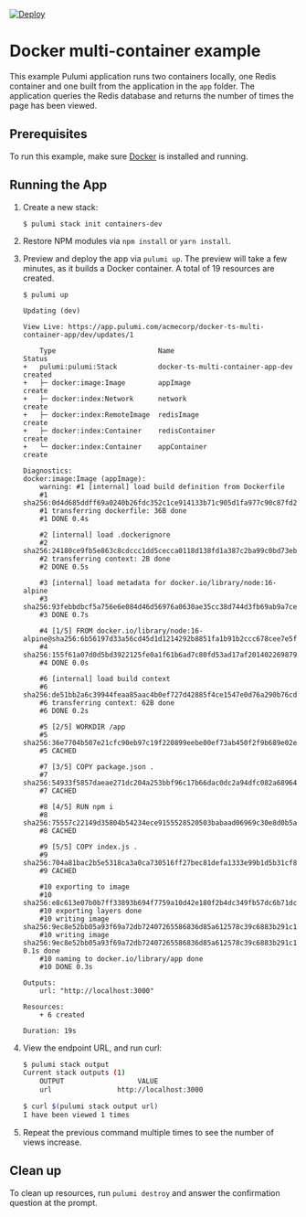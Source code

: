 [![Deploy](https://get.pulumi.com/new/button.svg)](https://app.pulumi.com/new)

# Docker multi-container example

This example Pulumi application runs two containers locally, one Redis container and one built from the application in the `app` folder. The application queries the Redis database and returns the number of times the page has been viewed.

## Prerequisites

To run this example, make sure [Docker](https://docs.docker.com/engine/installation/) is installed and running.

## Running the App

1.  Create a new stack:

    ```
    $ pulumi stack init containers-dev
    ```

1.  Restore NPM modules via `npm install` or `yarn install`.

1.  Preview and deploy the app via `pulumi up`. The preview will take a few minutes, as it builds a Docker container. A total of 19 resources are created.

    ```
    $ pulumi up
    ```

    ```
    Updating (dev)

    View Live: https://app.pulumi.com/acmecorp/docker-ts-multi-container-app/dev/updates/1

        Type                         Name                               Status
    +   pulumi:pulumi:Stack          docker-ts-multi-container-app-dev  created
    +   ├─ docker:image:Image        appImage                           create
    +   ├─ docker:index:Network      network                            create
    +   ├─ docker:index:RemoteImage  redisImage                         create
    +   ├─ docker:index:Container    redisContainer                     create
    +   └─ docker:index:Container    appContainer                       create

    Diagnostics:
    docker:image:Image (appImage):
        warning: #1 [internal] load build definition from Dockerfile
        #1 sha256:0d4d685ddff69a0240b26fdc352c1ce914133b71c905d1fa977c90c87fd2146a
        #1 transferring dockerfile: 36B done
        #1 DONE 0.4s

        #2 [internal] load .dockerignore
        #2 sha256:24180ce9fb5e863c8cdccc1dd5cecca0118d138fd1a387c2ba99c0bd73eb0b46
        #2 transferring context: 2B done
        #2 DONE 0.5s

        #3 [internal] load metadata for docker.io/library/node:16-alpine
        #3 sha256:93febbdbcf5a756e6e084d46d56976a0630ae35cc38d744d3fb69ab9a7ce9b20
        #3 DONE 0.7s

        #4 [1/5] FROM docker.io/library/node:16-alpine@sha256:6b56197d33a56cd45d1d1214292b8851fa1b91b2ccc678cee7e5fd4260bd8fae
        #4 sha256:155f61a07d0d5bd3922125fe0a1f61b6ad7c80fd53ad17af2014022698792303
        #4 DONE 0.0s

        #6 [internal] load build context
        #6 sha256:de51bb2a6c39944feaa85aac4b0ef727d42885f4ce1547e0d76a290b76cdb7ec
        #6 transferring context: 62B done
        #6 DONE 0.2s

        #5 [2/5] WORKDIR /app
        #5 sha256:36e7704b507e21cfc90eb97c19f220899eebe00ef73ab450f2f9b689e02e3154
        #5 CACHED

        #7 [3/5] COPY package.json .
        #7 sha256:54933f5857daeae271dc204a253bbf96c17b66dac0dc2a94dfc082a68964cb6d
        #7 CACHED

        #8 [4/5] RUN npm i
        #8 sha256:75557c22149d35804b54234ece9155528520503babaad06969c30e8d0b5af67d
        #8 CACHED

        #9 [5/5] COPY index.js .
        #9 sha256:704a81bac2b5e5318ca3a0ca730516ff27bec81defa1333e99b1d5b31cf8835d
        #9 CACHED

        #10 exporting to image
        #10 sha256:e8c613e07b0b7ff33893b694f7759a10d42e180f2b4dc349fb57dc6b71dcab00
        #10 exporting layers done
        #10 writing image sha256:9ec8e52bb05a93f69a72db72407265586836d85a612578c39c6883b291c18ce3
        #10 writing image sha256:9ec8e52bb05a93f69a72db72407265586836d85a612578c39c6883b291c18ce3 0.1s done
        #10 naming to docker.io/library/app done
        #10 DONE 0.3s

    Outputs:
        url: "http://localhost:3000"

    Resources:
        + 6 created

    Duration: 19s
    ```

1.  View the endpoint URL, and run curl:

    ```bash
    $ pulumi stack output
    Current stack outputs (1)
        OUTPUT                  VALUE
        url                http://localhost:3000

    $ curl $(pulumi stack output url)
    I have been viewed 1 times
    ```

1. Repeat the previous command multiple times to see the number of views increase.

## Clean up

To clean up resources, run `pulumi destroy` and answer the confirmation question at the prompt.